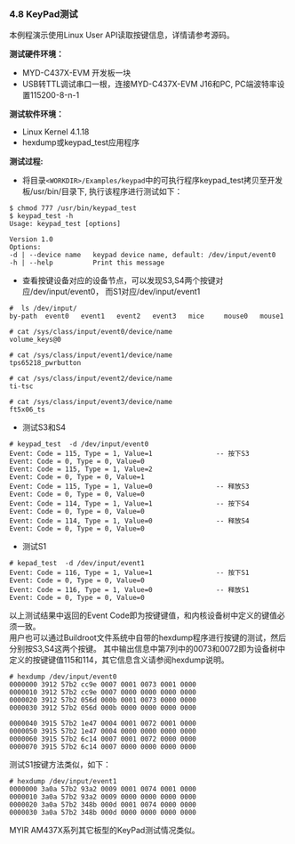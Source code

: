 ### 4.8 KeyPad测试

本例程演示使用Linux User API读取按键信息，详情请参考源码。

**测试硬件环境：**

* MYD-C437X-EVM 开发板一块  
* USB转TTL调试串口一根，连接MYD-C437X-EVM J16和PC, PC端波特率设置115200-8-n-1

**测试软件环境：**

* Linux Kernel 4.1.18   
* hexdump或keypad\_test应用程序  

**测试过程:**

* 将目录`<WORKDIR>/Examples/keypad`中的可执行程序keypad\_test拷贝至开发板/usr/bin/目录下, 执行该程序进行测试如下：

```
$ chmod 777 /usr/bin/keypad_test
$ keypad_test -h 
Usage: keypad_test [options]

Version 1.0
Options:
-d | --device name   keypad device name, default: /dev/input/event0
-h | --help          Print this message
```

* 查看按键设备对应的设备节点，可以发现S3,S4两个按键对应/dev/input/event0， 而S1对应/dev/input/event1

```
#  ls /dev/input/
by-path  event0   event1   event2   event3   mice     mouse0   mouse1

# cat /sys/class/input/event0/device/name
volume_keys@0

# cat /sys/class/input/event1/device/name
tps65218_pwrbutton

# cat /sys/class/input/event2/device/name
ti-tsc

# cat /sys/class/input/event3/device/name
ft5x06_ts
```

* 测试S3和S4  

```
# keypad_test  -d /dev/input/event0
Event: Code = 115, Type = 1, Value=1                -- 按下S3
Event: Code = 0, Type = 0, Value=0
Event: Code = 115, Type = 1, Value=2
Event: Code = 0, Type = 0, Value=1
Event: Code = 115, Type = 1, Value=0                -- 释放S3            
Event: Code = 0, Type = 0, Value=0
Event: Code = 114, Type = 1, Value=1                -- 按下S4
Event: Code = 0, Type = 0, Value=0
Event: Code = 114, Type = 1, Value=0                -- 释放S4
Event: Code = 0, Type = 0, Value=0
```

* 测试S1  

```
# kepad_test  -d /dev/input/event1
Event: Code = 116, Type = 1, Value=1                -- 按下S1
Event: Code = 0, Type = 0, Value=0
Event: Code = 116, Type = 1, Value=0                -- 释放S1
Event: Code = 0, Type = 0, Value=0
```

以上测试结果中返回的Event Code即为按键键值，和内核设备树中定义的键值必须一致。  
用户也可以通过Buildroot文件系统中自带的hexdump程序进行按键的测试，然后分别按S3,S4这两个按键。 其中输出信息中第7列中的0073和0072即为设备树中定义的按键键值115和114，其它信息含义请参阅hexdump说明。

```
# hexdump /dev/input/event0
0000000 3912 57b2 cc9e 0007 0001 0073 0001 0000
0000010 3912 57b2 cc9e 0007 0000 0000 0000 0000
0000020 3912 57b2 056d 000b 0001 0073 0000 0000
0000030 3912 57b2 056d 000b 0000 0000 0000 0000

0000040 3915 57b2 1e47 0004 0001 0072 0001 0000
0000050 3915 57b2 1e47 0004 0000 0000 0000 0000
0000060 3915 57b2 6c14 0007 0001 0072 0000 0000
0000070 3915 57b2 6c14 0007 0000 0000 0000 0000
```

测试S1按键方法类似，如下：

```
# hexdump /dev/input/event1
0000000 3a0a 57b2 93a2 0009 0001 0074 0001 0000
0000010 3a0a 57b2 93a2 0009 0000 0000 0000 0000
0000020 3a0a 57b2 348b 000d 0001 0074 0000 0000
0000030 3a0a 57b2 348b 000d 0000 0000 0000 0000
```

MYIR AM437X系列其它板型的KeyPad测试情况类似。

